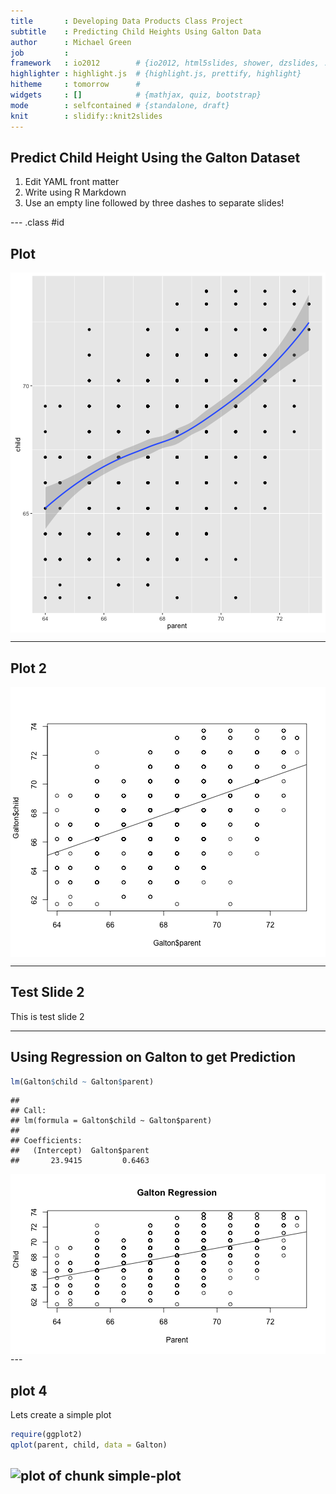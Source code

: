 ```yaml
---
title       : Developing Data Products Class Project
subtitle    : Predicting Child Heights Using Galton Data
author      : Michael Green
job         : 
framework   : io2012        # {io2012, html5slides, shower, dzslides, ...}
highlighter : highlight.js  # {highlight.js, prettify, highlight}
hitheme     : tomorrow      # 
widgets     : []            # {mathjax, quiz, bootstrap}
mode        : selfcontained # {standalone, draft}
knit        : slidify::knit2slides
---
```


## Predict Child Height Using the Galton Dataset

1. Edit YAML front matter
2. Write using R Markdown
3. Use an empty line followed by three dashes to separate slides!

--- .class #id 

## Plot

<img src="assets/fig/simple-plot1-1.png" title="plot of chunk simple-plot1" alt="plot of chunk simple-plot1" style="display: block; margin: auto;" />


---



## Plot 2

<img src="assets/fig/simple-plot2-1.png" title="plot of chunk simple-plot2" alt="plot of chunk simple-plot2" style="display: block; margin: auto;" />

---

## Test Slide 2

This is test slide 2

---

## Using Regression on Galton to get Prediction


```r
lm(Galton$child ~ Galton$parent)
```

```
## 
## Call:
## lm(formula = Galton$child ~ Galton$parent)
## 
## Coefficients:
##   (Intercept)  Galton$parent  
##       23.9415         0.6463
```
<img src="assets/fig/simple-plot3-1.png" title="plot of chunk simple-plot3" alt="plot of chunk simple-plot3" style="display: block; margin: auto;" />
---

## plot 4
Lets create a simple plot

```r
require(ggplot2)
qplot(parent, child, data = Galton)
```
![plot of chunk simple-plot](figure/simple-plot.png) 
---






